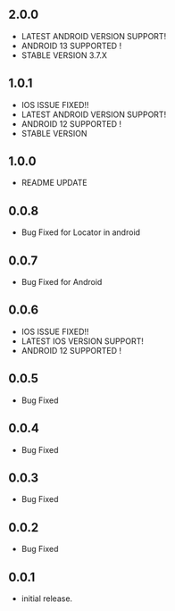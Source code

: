 ## 2.0.0
* LATEST ANDROID VERSION SUPPORT!
* ANDROID 13 SUPPORTED !
* STABLE VERSION 3.7.X

## 1.0.1
* IOS ISSUE FIXED!!
* LATEST ANDROID VERSION SUPPORT!
* ANDROID 12 SUPPORTED !
* STABLE VERSION

## 1.0.0
* README UPDATE

## 0.0.8

* Bug Fixed for Locator in android

## 0.0.7

* Bug Fixed for Android

## 0.0.6

* IOS ISSUE FIXED!!
* LATEST IOS VERSION SUPPORT!
* ANDROID 12 SUPPORTED !

## 0.0.5

* Bug Fixed

## 0.0.4

* Bug Fixed

## 0.0.3

* Bug Fixed

## 0.0.2

* Bug Fixed

## 0.0.1

* initial release.
